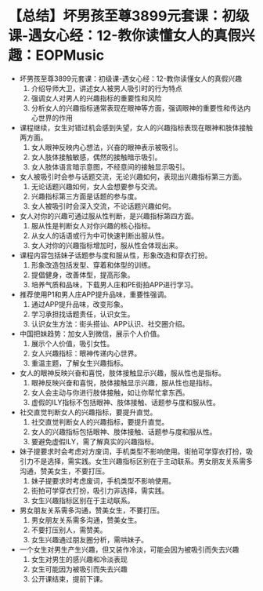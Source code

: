 # 【总结】坏男孩至尊3899元套课：初级课-遇女心经：12-教你读懂女人的真假兴趣：EOPMusic

-   坏男孩至尊3899元套课：初级课-遇女心经：12-教你读懂女人的真假兴趣
    1.  介绍导师大卫，讲述女人被男人吸引时的行为特点
    2.  强调女人对男人的兴趣指标的重要性和风险
    3.  分析女人的兴趣指标通常表现在眼神等方面，强调眼神的重要性和传达内心世界的作用
-   课程继续，女生对错过机会感到失望，女人的兴趣指标表现在眼神和肢体接触两方面。
    1.  女人眼神反映内心想法，兴奋的眼神表示被吸引。
    2.  女人肢体接触敏感，偶然的接触暗示吸引。
    3.  女人肢体语言暗示意图，不经意间的接触显示吸引。
-   女人被吸引时会参与话题交流，无论兴趣如何，表现出兴趣指标第三方面。
    1.  无论话题兴趣如何，女人会想要参与交流。
    2.  兴趣指标第三方面是话题的参与度。
    3.  女人被吸引时会深入交流，不论话题兴趣如何。
-   女人对你的兴趣可通过服从性判断，是兴趣指标第四方面。
    1.  服从性是判断女人对你兴趣的核心指标。
    2.  从女人的话语或行为中可快速判断出服从性。
    3.  女人对你的兴趣指标增加时，服从性会体现出来。
-   课程内容包括妹子话题参与度和服从性，形象改造和穿衣打扮。
    1.  形象改造包括发型、穿着和体型的训练。
    2.  提倡健身，改善体型，提高形象。
    3.  培养气质和品味，下载男人庄和PE街拍APP进行学习。
-   推荐使用P1和男人庄APP提升品味，重要性强调。
    1.  通过APP提升品味，改变形象。
    2.  学习承担找话题责任，认识女生。
    3.  认识女生方法：街头搭讪、APP认识、社交圈介绍。
-   中国把妹趋势：加女人到微信，展示个人价值。
    1.  展示个人价值，吸引女性。
    2.  女人兴趣指标：眼神传递内心世界。
    3.  重温主题，了解女生兴趣指标。
-   女人的眼神反映兴奋和喜悦，肢体接触显示兴趣，服从性也是指标。
    1.  眼神反映兴奋和喜悦，肢体接触显示兴趣，服从性也是指标。
    2.  女人会主动与你进行肢体接触，如让你帮忙拿东西。
    3.  虚假的ILY指标不包括眼神、肢体接触、话题参与度和服从性。
-   社交直觉判断女人的兴趣指标，要提升直觉。
    1.  社交直觉判断女人的兴趣指标，要提升直觉。
    2.  女人的兴趣指标包括眼神、肢体接触、话题参与度和服从性。
    3.  要避免虚假ILY，需了解真实的兴趣指标。
-   妹子提要求时会考虑对方废词，手机类型不影响使用。街拍可学穿衣打扮，吸引力不是选择，需实践。女生兴趣指标区别在于主动联系。男女朋友关系需多沟通，赞美女生，不要打压。
    1.  妹子提要求时考虑废词，手机类型不影响使用。
    2.  街拍可学穿衣打扮，吸引力非选择，需实践。
    3.  女生兴趣指标区别在于主动联系。
-   男女朋友关系需多沟通，赞美女生，不要打压。
    1.  男女朋友关系需多沟通，赞美女生。
    2.  不要打压别人，需赞美。
    3.  女生兴趣通过朋友圈分析，需哄妹子。
-   一个女生对男生产生兴趣，但又装作冷淡，可能会因为被吸引而失去兴趣
    1.  女生对男生的感兴趣和冷淡表现
    2.  女生可能因为被吸引而失去兴趣
    3.  公开课结束，提前下课。